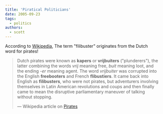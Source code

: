 ```yaml
---
title: 'Piratical Politicians'
date: 2005-09-23
tags:
  - politics
authors:
  - scott
---
```


According to [Wikipedia](http://wikipedia.org/), The term "filibuster" originates from the Dutch word for pirates!

> Dutch pirates were known as **kapers** or **vrijbuiters** ("plunderers"), the latter combining the words _vrij_ meaning free, _buit_ meaning loot, and the ending _\-er_ meaning agent. The word _vrijbuiter_ was corrupted into the English **freebooters** and French **flibustiers**. It came back into English as **filibusters**, who were not pirates, but adventurers involving themselves in Latin American revolutions and coups and then finally came to mean the disruptive parliamentary maneuver of talking without stopping.
>
> — Wikipedia article on [Pirates](http://en.wikipedia.org/wiki/Pirates)
